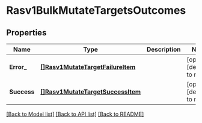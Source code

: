 # Rasv1BulkMutateTargetsOutcomes

## Properties
Name | Type | Description | Notes
------------ | ------------- | ------------- | -------------
**Error_** | [**[]Rasv1MutateTargetFailureItem**](RASv1MutateTargetFailureItem.md) |  | [optional] [default to null]
**Success** | [**[]Rasv1MutateTargetSuccessItem**](RASv1MutateTargetSuccessItem.md) |  | [optional] [default to null]

[[Back to Model list]](../README.md#documentation-for-models) [[Back to API list]](../README.md#documentation-for-api-endpoints) [[Back to README]](../README.md)

